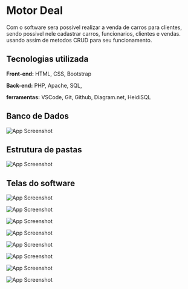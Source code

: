 
# Motor Deal

Com o software sera possivel realizar a venda de carros para clientes, sendo possivel nele cadastrar carros, funcionarios, clientes e vendas. usando assim de metodos CRUD para seu funcionamento.


## Tecnologias utilizada

**Front-end:**
HTML, CSS, Bootstrap

**Back-end:**
PHP, Apache, SQL,

**ferramentas:**
VSCode, Git, Github, Diagram.net, HeidiSQL


##  Banco de Dados

![App Screenshot](https://via.placeholder.com/468x300?text=App+Screenshot+Here) 
## Estrutura de pastas

![App Screenshot](https://i.ibb.co/FbSwFq0/estrutura-de-pasta-motor-deal.png)

## Telas do software

![App Screenshot](https://via.placeholder.com/468x300?text=App+Screenshot+Here)

![App Screenshot](https://via.placeholder.com/468x300?text=App+Screenshot+Here)

![App Screenshot](https://via.placeholder.com/468x300?text=App+Screenshot+Here)

![App Screenshot](https://via.placeholder.com/468x300?text=App+Screenshot+Here)

![App Screenshot](https://via.placeholder.com/468x300?text=App+Screenshot+Here)

![App Screenshot](https://via.placeholder.com/468x300?text=App+Screenshot+Here)

![App Screenshot](https://via.placeholder.com/468x300?text=App+Screenshot+Here)

![App Screenshot](https://via.placeholder.com/468x300?text=App+Screenshot+Here)
